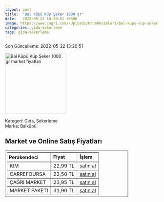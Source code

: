 ```yaml
---
layout: post
title:  "Bal Küpü Küp Şeker 1000 gr"
date:   2022-05-22 10:20:51 +0300
image: https://www.cagri.com//Uploads/UrunResimleri/bal-kupu-kup-seker-1000-gr-50c8.jpg
categories: gida-sekerleme
tags: gida-sekerleme
---
```


Son Güncelleme: 2022-05-22 13:20:51

<img src="https://www.cagri.com//Uploads/UrunResimleri/bal-kupu-kup-seker-1000-gr-50c8.jpg" width="200" alt="Bal Küpü Küp Şeker 1000 gr market fiyatları" />

Kategori: Gıda, Şekerleme
<br />
Marka: Balküpü

<h2>Market ve Online Satış Fiyatları</h2>

<table border="1" style="padding: 5px;width:80%;">
  <tr>
    <td style="padding: 5px;"><strong>Perakendeci</strong></td>
    <td><strong>Fiyat</strong></td>
    <td><strong>İşlem</strong></td>
  </tr>
  <tr>
              <td title="Kim">KIM</td>
              <td>22,99 TL</td>
              <td><a title="Kim" target="_blank" href="https://www.kimgeldi.com/balkupu-kesme-seker-1000-gr">satın al</a></td>
            </tr><tr>
              <td title="CarrefourSA">CARREFOURSA</td>
              <td>23,50 TL</td>
              <td><a title="CarrefourSA" target="_blank" href="https://www.carrefoursa.com/bal-kupu-kup-seker-1000-g-p-30100002">satın al</a></td>
            </tr><tr>
              <td title="Çağrı Market">ÇAĞRI MARKET</td>
              <td>23,95 TL</td>
              <td><a title="Çağrı Market" target="_blank" href="https://www.cagri.com/bal-kupu-kup-seker-1000-gr">satın al</a></td>
            </tr><tr>
              <td title="Market Paketi">MARKET PAKETI</td>
              <td>31,90 TL</td>
              <td><a title="Market Paketi" target="_blank" href="https://www.marketpaketi.com.tr/balkupu-1000-gr-kup-seker-360-adet-p-538056">satın al</a></td>
            </tr>
</table>

